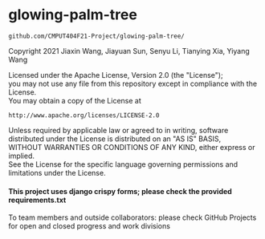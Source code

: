 # glowing-palm-tree

    github.com/CMPUT404F21-Project/glowing-palm-tree/

Copyright 2021 Jiaxin Wang, Jiayuan Sun, Senyu Li, Tianying Xia, Yiyang Wang

Licensed under the Apache License, Version 2.0 (the "License");\
you may not use any file from this repository except in compliance with the License.\
You may obtain a copy of the License at

    http://www.apache.org/licenses/LICENSE-2.0

Unless required by applicable law or agreed to in writing, software \
distributed under the License is distributed on an "AS IS" BASIS, \
WITHOUT WARRANTIES OR CONDITIONS OF ANY KIND, either express or implied. \
See the License for the specific language governing permissions and \
limitations under the License.



#### This project uses django crispy forms; please check the provided requirements.txt

To team members and outside collaborators: please check GitHub Projects for open and closed progress and work divisions
